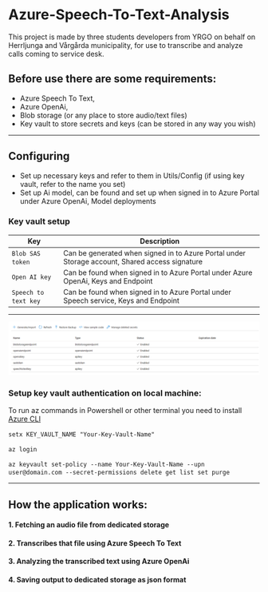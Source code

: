 # Azure-Speech-To-Text-Analysis

This project is made by three students developers from YRGO on behalf on Herrljunga and Vårgårda municipality,
for use to transcribe and analyze calls coming to service desk.

## Before use there are some requirements:

- Azure Speech To Text,
- Azure OpenAi,
- Blob storage (or any place to store audio/text files)
- Key vault to store secrets and keys (can be stored in any way you wish)

------------

## Configuring

- Set up necessary keys and refer to them in Utils/Config (if using key vault, refer to the name you set)
- Set up Ai model, can be found and set up when signed in to Azure Portal under Azure OpenAi, Model deployments

### Key vault setup

| Key                  | Description                                                                                    |
|----------------------|------------------------------------------------------------------------------------------------|
| `Blob SAS token`     | Can be generated when signed in to Azure Portal under Storage account, Shared access signature |
| `Open AI key`        | Can be found when signed in to Azure Portal under Azure OpenAi, Keys and Endpoint              |
| `Speech to text key` | Can be found when signed in to Azure Portal under Speech service, Keys and Endpoint            |
------------
![keyvault](./readmeResources/keyvault.png)

### Setup key vault authentication on local machine:

To run az commands in Powershell or other terminal you need to install [Azure CLI](https://learn.microsoft.com/en-us/cli/azure/install-azure-cli)

```Shell
setx KEY_VAULT_NAME "Your-Key-Vault-Name"
```

```Shell
az login
```

```Shell
az keyvault set-policy --name Your-Key-Vault-Name --upn user@domain.com --secret-permissions delete get list set purge
```

------------

## How the application works:

#### 1. Fetching an audio file from dedicated storage

#### 2. Transcribes that file using Azure Speech To Text

#### 3. Analyzing the transcribed text using Azure OpenAi

#### 4. Saving output to dedicated storage as json format

